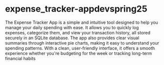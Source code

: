 # expense_tracker-appdevspring25
The Expense Tracker App is a simple and intuitive tool designed to help you manage your daily spending with ease. 
It allows you to quickly log expenses, categorize them, and view your transaction history, all stored securely in an SQLite database. 
The app also provides clear visual summaries through interactive pie charts, making it easy to understand your spending patterns. With a clean, user-friendly interface, it offers a smooth experience whether you're budgeting for the week or tracking long-term financial habits
